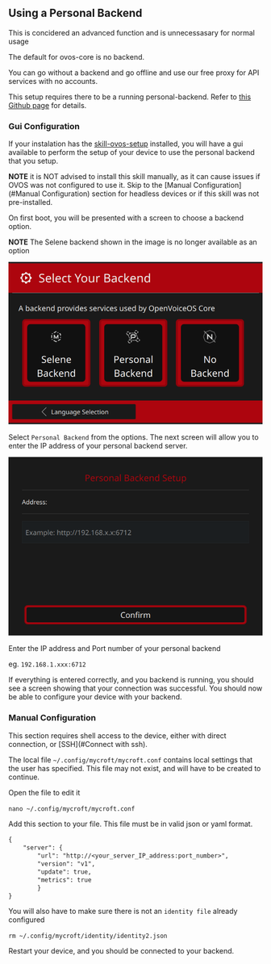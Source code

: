 
## Using a Personal Backend

This is concidered an advanced function and is unnecessasary for normal usage

The default for ovos-core is no backend.

You can go without a backend and go offline and use our free proxy for API services with no accounts.

This setup requires there to be a running personal-backend.  Refer to [this Github page](https://github.com/OpenVoiceOS/ovos-personal-backend) for details.

### Gui Configuration

If your instalation has the [skill-ovos-setup](https://github.com/OpenVoiceOS/skill-ovos-setup) installed, you will have a gui available to perform the setup of your device to use the personal backend that you setup.

**NOTE** it is NOT advised to install this skill manually, as it can cause issues if OVOS was not configured to use it.  Skip to the [Manual Configuration](#Manual Configuration) section for headless devices or if this skill was not pre-installed.

On first boot, you will be presented with a screen to choose a backend option.

**NOTE** The Selene backend shown in the image is no longer available as an option

![](https://raw.githubusercontent.com/OpenVoiceOS/ovos_assets/master/Images/select-backend.png)

Select `Personal Backend` from the options.  The next screen will allow you to enter the IP address of your personal backend server.

![](https://raw.githubusercontent.com/OpenVoiceOS/ovos_assets/master/Images/personal-backend.png)

Enter the IP address and Port number of your personal backend

eg. `192.168.1.xxx:6712`

If everything is entered correctly, and you backend is running, you should see a screen showing that your connection was successful.  You should now be able to configure your device with your backend.

### Manual Configuration

This section requires shell access to the device, either with direct connection, or [SSH](#Connect with ssh).

The local file `~/.config/mycroft/mycroft.conf` contains local settings that the user has specified.  This file may not exist, and will have to be created to continue.

Open the file to edit it

`nano ~/.config/mycroft/mycroft.conf`

Add this section to your file.  This file must be in valid json or yaml format.

```
{
    "server": {
        "url": "http://<your_server_IP_address:port_number>",
        "version": "v1",
        "update": true,
        "metrics": true
        }
}
```

You will also have to make sure there is not an `identity file` already configured

`rm ~/.config/mycroft/identity/identity2.json`

Restart your device, and you should be connected to your backend.
